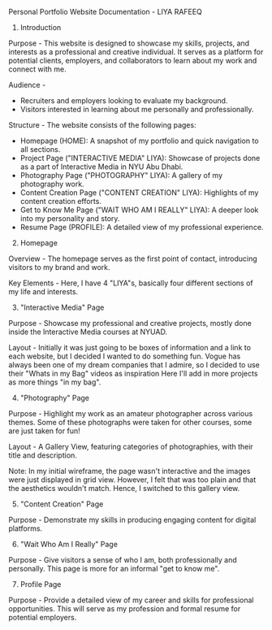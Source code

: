 Personal Portfolio Website Documentation - LIYA RAFEEQ

1. Introduction

Purpose - 
This website is designed to showcase my skills, projects, and interests as a professional and creative individual. It serves as a platform for potential clients, employers, and collaborators to learn about my work and connect with me.  

Audience -
- Recruiters and employers looking to evaluate my background.  
- Visitors interested in learning about me personally and professionally.  

Structure -
The website consists of the following pages:  
- Homepage (HOME): A snapshot of my portfolio and quick navigation to all sections.  
- Project Page ("INTERACTIVE MEDIA" LIYA): Showcase of projects done as a part of Interactive Media in NYU Abu Dhabi.  
- Photography Page ("PHOTOGRAPHY" LIYA): A gallery of my photography work.  
- Content Creation Page ("CONTENT CREATION" LIYA): Highlights of my content creation efforts.  
- Get to Know Me Page ("WAIT WHO AM I REALLY" LIYA): A deeper look into my personality and story.  
- Resume Page (PROFILE): A detailed view of my professional experience.  

2. Homepage

Overview -
The homepage serves as the first point of contact, introducing visitors to my brand and work.  

Key Elements -
Here, I have 4 "LIYA"s, basically four different sections of my life and interests.

3. "Interactive Media" Page

Purpose -
Showcase my professional and creative projects, mostly done inside the Interactive Media courses at NYUAD. 

Layout -
Initially it was just going to be boxes of information and a link to each website, but I decided I wanted to do something fun.
Vogue has always been one of my dream companies that I admire, so I decided to use their "Whats in my Bag" videos as inspiration
Here I'll add in more projects as more things "in my bag".

4. "Photography" Page

Purpose -
Highlight my work as an amateur photographer across various themes. Some of these photographs were taken for other courses, some are just taken 
for fun!

Layout -
A Gallery View, featuring categories of photographies, with their title and description.

Note: In my initial wireframe, the page wasn't interactive and the images were just displayed in grid view. However, I felt that was too plain
and that the aesthetics wouldn't match. Hence, I switched to this gallery view. 

5. "Content Creation" Page

Purpose -
Demonstrate my skills in producing engaging content for digital platforms.  

6. "Wait Who Am I Really" Page

Purpose -
Give visitors a sense of who I am, both professionally and personally. This page is more for an informal "get to know me". 

7. Profile Page

Purpose -
Provide a detailed view of my career and skills for professional opportunities.  This will serve as my profession and formal
resume for potential employers. 


